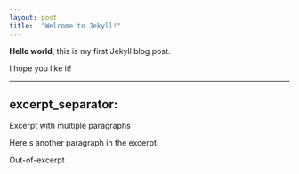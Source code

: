```yaml
---
layout: post
title:  "Welcome to Jekyll!"
---
```



**Hello world**, this is my first Jekyll blog post.

I hope you like it!


---
excerpt_separator: <!--more-->
---

Excerpt with multiple paragraphs

Here's another paragraph in the excerpt.
<!--more-->
Out-of-excerpt